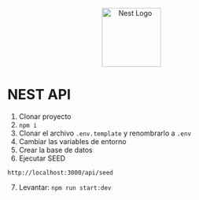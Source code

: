 <p align="center">
  <a href="http://nestjs.com/" target="blank"><img src="https://nestjs.com/img/logo-small.svg" width="120" alt="Nest Logo" /></a>
</p>


# NEST API
1. Clonar proyecto
2. ```npm i```
3. Clonar el archivo ```.env.template``` y renombrarlo a ```.env```
4. Cambiar las variables de entorno
5. Crear la base de datos
6. Ejecutar SEED 
```
http://localhost:3000/api/seed
```

7. Levantar: ```npm run start:dev```